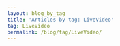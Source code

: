 ```yaml
---
layout: blog_by_tag
title: 'Articles by tag: LiveVideo'
tag: LiveVideo
permalink: /blog/tag/LiveVideo/
---
```

